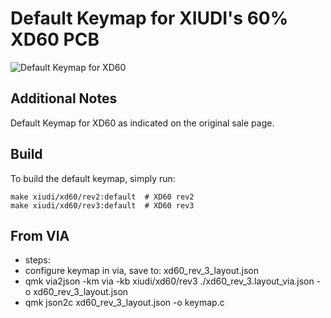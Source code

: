 # Default Keymap for XIUDI's 60% XD60 PCB

![Default Keymap for XD60](https://img.alicdn.com/imgextra/i1/1713761720/TB2K0gTalPxQeBjy1XcXXXHzVXa_!!1713761720.png)

## Additional Notes
Default Keymap for XD60 as indicated on the original sale page.

## Build

To build the default keymap, simply run:

    make xiudi/xd60/rev2:default  # XD60 rev2
    make xiudi/xd60/rev3:default  # XD60 rev3
    
    
## From VIA
 * steps:
 * configure keymap in via, save to: xd60_rev_3_layout.json
 * qmk via2json -km via -kb xiudi/xd60/rev3 ./xd60_rev_3.layout_via.json -o xd60_rev_3_layout.json
 * qmk json2c xd60_rev_3_layout.json -o keymap.c
